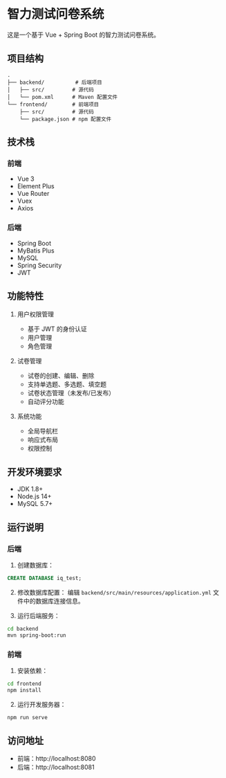 # 智力测试问卷系统

这是一个基于 Vue + Spring Boot 的智力测试问卷系统。

## 项目结构

```
.
├── backend/          # 后端项目
│   ├── src/         # 源代码
│   └── pom.xml      # Maven 配置文件
└── frontend/        # 前端项目
    ├── src/         # 源代码
    └── package.json # npm 配置文件
```

## 技术栈

### 前端
- Vue 3
- Element Plus
- Vue Router
- Vuex
- Axios

### 后端
- Spring Boot
- MyBatis Plus
- MySQL
- Spring Security
- JWT

## 功能特性

1. 用户权限管理
   - 基于 JWT 的身份认证
   - 用户管理
   - 角色管理

2. 试卷管理
   - 试卷的创建、编辑、删除
   - 支持单选题、多选题、填空题
   - 试卷状态管理（未发布/已发布）
   - 自动评分功能

3. 系统功能
   - 全局导航栏
   - 响应式布局
   - 权限控制

## 开发环境要求

- JDK 1.8+
- Node.js 14+
- MySQL 5.7+

## 运行说明

### 后端
1. 创建数据库：
```sql
CREATE DATABASE iq_test;
```

2. 修改数据库配置：
编辑 `backend/src/main/resources/application.yml` 文件中的数据库连接信息。

3. 运行后端服务：
```bash
cd backend
mvn spring-boot:run
```

### 前端
1. 安装依赖：
```bash
cd frontend
npm install
```

2. 运行开发服务器：
```bash
npm run serve
```

## 访问地址

- 前端：http://localhost:8080
- 后端：http://localhost:8081 